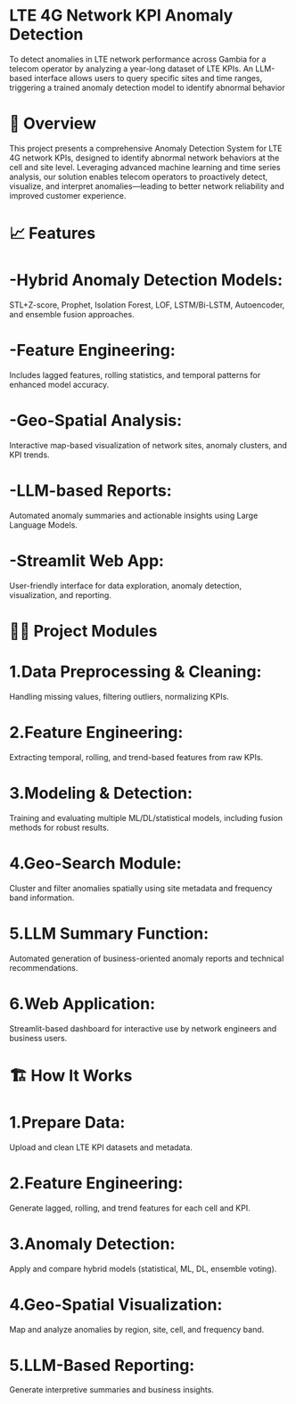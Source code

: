 # LTE 4G Network KPI Anomaly Detection
To detect anomalies in LTE network performance across Gambia for a telecom operator by analyzing a year-long dataset of LTE KPIs. An LLM-based interface allows users to query specific sites and time ranges, triggering a trained anomaly detection model to identify abnormal behavior
# 🚀 Overview
This project presents a comprehensive Anomaly Detection System for LTE 4G network KPIs, designed to identify abnormal network behaviors at the cell and site level. Leveraging advanced machine learning and time series analysis, our solution enables telecom operators to proactively detect, visualize, and interpret anomalies—leading to better network reliability and improved customer experience.

# 📈 Features
# -Hybrid Anomaly Detection Models:
STL+Z-score, Prophet, Isolation Forest, LOF, LSTM/Bi-LSTM, Autoencoder, and ensemble fusion approaches.

# -Feature Engineering:
Includes lagged features, rolling statistics, and temporal patterns for enhanced model accuracy.

# -Geo-Spatial Analysis:
Interactive map-based visualization of network sites, anomaly clusters, and KPI trends.

# -LLM-based Reports:
Automated anomaly summaries and actionable insights using Large Language Models.

# -Streamlit Web App:
User-friendly interface for data exploration, anomaly detection, visualization, and reporting.

# 🧑‍💻 Project Modules
# 1.Data Preprocessing & Cleaning:
Handling missing values, filtering outliers, normalizing KPIs.

# 2.Feature Engineering:
Extracting temporal, rolling, and trend-based features from raw KPIs.

# 3.Modeling & Detection:
Training and evaluating multiple ML/DL/statistical models, including fusion methods for robust results.

# 4.Geo-Search Module:
Cluster and filter anomalies spatially using site metadata and frequency band information.

# 5.LLM Summary Function:
Automated generation of business-oriented anomaly reports and technical recommendations.

# 6.Web Application:
Streamlit-based dashboard for interactive use by network engineers and business users.

# 🏗️ How It Works
# 1.Prepare Data:

Upload and clean LTE KPI datasets and metadata.

# 2.Feature Engineering:

Generate lagged, rolling, and trend features for each cell and KPI.

# 3.Anomaly Detection:

Apply and compare hybrid models (statistical, ML, DL, ensemble voting).

# 4.Geo-Spatial Visualization:

Map and analyze anomalies by region, site, cell, and frequency band.

# 5.LLM-Based Reporting:

Generate interpretive summaries and business insights.




